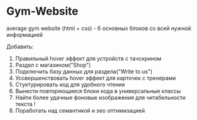# Gym-Website
average gym website (html + css) - 6 основных блоков со всей нужной информацией

Добавить:
1) Правильный hover эффект для устройств с тачскрином
2) Раздел с магазином("Shop")
3) Подключить базу данных для раздела("Write to us")
4) Усовершенствовать hover эффект для карточек с тренерами
5) Стуктурировать код для удобного чтения
6) Вынести повторяющиеся блоки кода в универсальные классы
7) Найти более удачные фоновые изображения для читабельности текста !
8) Поработать над семантикой и seo оптимизацией
